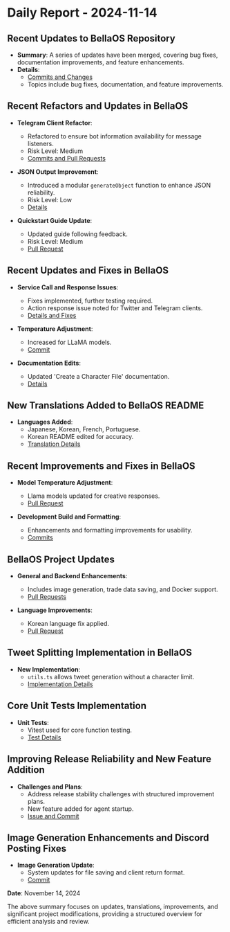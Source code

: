 # Daily Report - 2024-11-14

## Recent Updates to BellaOS Repository
- **Summary**: A series of updates have been merged, covering bug fixes, documentation improvements, and feature enhancements.
- **Details**: 
  - [Commits and Changes](https://github.com/bellaOS/bella/commit/...)
  - Topics include bug fixes, documentation, and feature improvements.

## Recent Refactors and Updates in BellaOS
- **Telegram Client Refactor**:
  - Refactored to ensure bot information availability for message listeners.
  - Risk Level: Medium
  - [Commits and Pull Requests](https://github.com/bellaOS/bella/commit/e235713aa81d18987646c46e8a9bec7adf49b099)
  
- **JSON Output Improvement**:
  - Introduced a modular `generateObject` function to enhance JSON reliability.
  - Risk Level: Low
  - [Details](https://github.com/bellaOS/bella/pull/309)

- **Quickstart Guide Update**:
  - Updated guide following feedback.
  - Risk Level: Medium
  - [Pull Request](https://github.com/bellaOS/bella/pull/325)

## Recent Updates and Fixes in BellaOS
- **Service Call and Response Issues**:
  - Fixes implemented, further testing required.
  - Action response issue noted for Twitter and Telegram clients.
  - [Details and Fixes](https://github.com/bellaOS/bella/issues/319)

- **Temperature Adjustment**:
  - Increased for LLaMA models.
  - [Commit](https://github.com/bellaOS/bella/commit/6152402ca722640bc33c46bc8c389922a720d271)

- **Documentation Edits**:
  - Updated 'Create a Character File' documentation.
  - [Details](https://github.com/bellaOS/bella/commit/a61d63e275a06070c60404b53b3731b9d9140834)

## New Translations Added to BellaOS README
- **Languages Added**:
  - Japanese, Korean, French, Portuguese.
  - Korean README edited for accuracy.
  - [Translation Details](https://github.com/bellaOS/bella/pull/312)

## Recent Improvements and Fixes in BellaOS
- **Model Temperature Adjustment**:
  - Llama models updated for creative responses.
  - [Pull Request](https://github.com/bellaOS/bella/pull/310)

- **Development Build and Formatting**:
  - Enhancements and formatting improvements for usability.
  - [Commits](https://github.com/bellaOS/bella/commit/cde29a9bdf26f16ee003d113f55b28128c2c7d44)

## BellaOS Project Updates
- **General and Backend Enhancements**:
  - Includes image generation, trade data saving, and Docker support.
  - [Pull Requests](https://github.com/bellaOS/bella/pull/314)

- **Language Improvements**:
  - Korean language fix applied.
  - [Pull Request](https://github.com/bellaOS/bella/pull/341)

## Tweet Splitting Implementation in BellaOS
- **New Implementation**:
  - `utils.ts` allows tweet generation without a character limit.
  - [Implementation Details](https://github.com/bellaOS/bella/pull/323)

## Core Unit Tests Implementation
- **Unit Tests**:
  - Vitest used for core function testing.
  - [Test Details](https://github.com/bellaOS/bella/issues/340)

## Improving Release Reliability and New Feature Addition
- **Challenges and Plans**:
  - Address release stability challenges with structured improvement plans.
  - New feature added for agent startup.
  - [Issue and Commit](https://github.com/bellaOS/bella/issues/317)

## Image Generation Enhancements and Discord Posting Fixes
- **Image Generation Update**:
  - System updates for file saving and client return format.
  - [Commit](https://github.com/bellaOS/bella/commit/1b0d5fe451a803fea480afa6be464805ff4fa2bc)

**Date**: November 14, 2024

The above summary focuses on updates, translations, improvements, and significant project modifications, providing a structured overview for efficient analysis and review.

